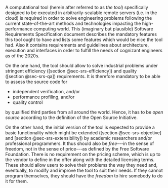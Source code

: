 
A computational tool (herein after referred to as _the tool_) specifically designed to be executed in arbitrarily-scalable remote servers (i.e. in the cloud) is required in order to solve engineering problems following the current state-of-the-art methods and technologies impacting the high-performance computing world.
This (imaginary but plausible) Software Requirements Specification document describes the mandatory features this tool ought to have and lists some features which would be nice the tool had.
Also it contains requirements and guidelines about architecture, execution and interfaces in order to fulfill the needs of cognizant engineers as of the 2020s. 

On the one hand, the tool should allow to solve industrial problems under stringent efficiency ([section @sec-srs-efficiency]) and quality ([section @sec-srs-qa]) requirements. It is therefore mandatory to be able to assess the source code for

 * independent verification, and/or
 * performance profiling, and/or
 * quality control
 
by qualified third parties from all around the world.
Hence, it has to be _open source_ according to the definition of the Open Source Initiative.

On the other hand, the initial version of the tool is expected to provide a basic functionality which might be extended ([section @sec-srs-objective] and [section @sec-srs-extensibility]) by academic researchers and/or professional programmers. It thus should also be _free_---in the sense of freedom, not in the sense of price---as defined by the Free Software Foundation. There is no requirement on the pricing scheme, which is up to the vendor to define in the offer along with the detailed licensing terms. These should allow users to solve their problems the way they need and, eventually, to modify and improve the tool to suit their needs. If they cannot program themselves, they should have the _freedom_ to hire somebody to do it for them.
